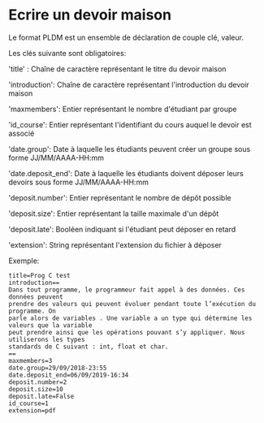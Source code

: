 # Ecrire un devoir maison

Le format PLDM est un ensemble de déclaration de couple clé, valeur. 

Les clés suivante sont obligatoires:

'title' : Chaîne de caractère représentant le titre du devoir maison

'introduction': Chaîne de caractère représentant l'introduction du devoir maison

'maxmembers': Entier représentant le nombre d'étudiant par groupe

'id_course': Entier représentant l'identifiant du cours auquel le devoir est associé

'date.group': Date à laquelle les étudiants peuvent créer un groupe sous forme JJ/MM/AAAA-HH:mm

'date.deposit_end': Date à laquelle les étudiants doivent déposer leurs devoirs sous forme JJ/MM/AAAA-HH:mm

'deposit.number': Entier représentant le nombre de dépôt possible

'deposit.size': Entier représentant la taille maximale d'un dépôt

'deposit.late': Booléen indiquant si l'étudiant peut déposer en retard

'extension': String représentant l'extension du fichier à déposer

Exemple:

```
title=Prog C test
introduction==
Dans tout programme, le programmeur fait appel à des données. Ces données peuvent
prendre des valeurs qui peuvent évoluer pendant toute l’exécution du programme. On
parle alors de variables . Une variable a un type qui détermine les valeurs que la variable
peut prendre ainsi que les opérations pouvant s’y appliquer. Nous utiliserons les types
standards de C suivant : int, float et char.
==
maxmembers=3
date.group=29/09/2018-23:55
date.deposit_end=06/09/2019-16:34
deposit.number=2
deposit.size=10
deposit.late=False
id_course=1
extension=pdf
```

